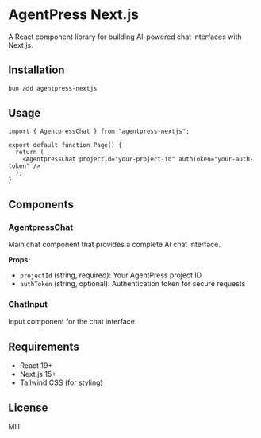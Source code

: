 # AgentPress Next.js

A React component library for building AI-powered chat interfaces with Next.js.

## Installation

```bash
bun add agentpress-nextjs
```

## Usage

```tsx
import { AgentpressChat } from "agentpress-nextjs";

export default function Page() {
  return (
    <AgentpressChat projectId="your-project-id" authToken="your-auth-token" />
  );
}
```

## Components

### AgentpressChat

Main chat component that provides a complete AI chat interface.

**Props:**

- `projectId` (string, required): Your AgentPress project ID
- `authToken` (string, optional): Authentication token for secure requests

### ChatInput

Input component for the chat interface.

## Requirements

- React 19+
- Next.js 15+
- Tailwind CSS (for styling)

## License

MIT
